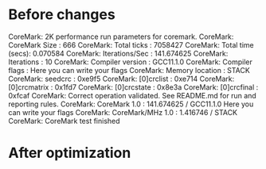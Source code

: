 # Before changes
CoreMark: 2K performance run parameters for coremark.
CoreMark: CoreMark Size    : 666
CoreMark: Total ticks      : 7058427
CoreMark: Total time (secs): 0.070584
CoreMark: Iterations/Sec   : 141.674625
CoreMark: Iterations       : 10
CoreMark: Compiler version : GCC11.1.0
CoreMark: Compiler flags   : Here you can write your flags
CoreMark: Memory location  : STACK
CoreMark: seedcrc          : 0xe9f5
CoreMark: [0]crclist       : 0xe714
CoreMark: [0]crcmatrix     : 0x1fd7
CoreMark: [0]crcstate      : 0x8e3a
CoreMark: [0]crcfinal      : 0xfcaf
CoreMark: Correct operation validated. See README.md for run and reporting rules.
CoreMark: CoreMark 1.0 : 141.674625 / GCC11.1.0 Here you can write your flags 
CoreMark: CoreMark/MHz 1.0 : 1.416746  / STACK
CoreMark: CoreMark test finished

# After optimization
